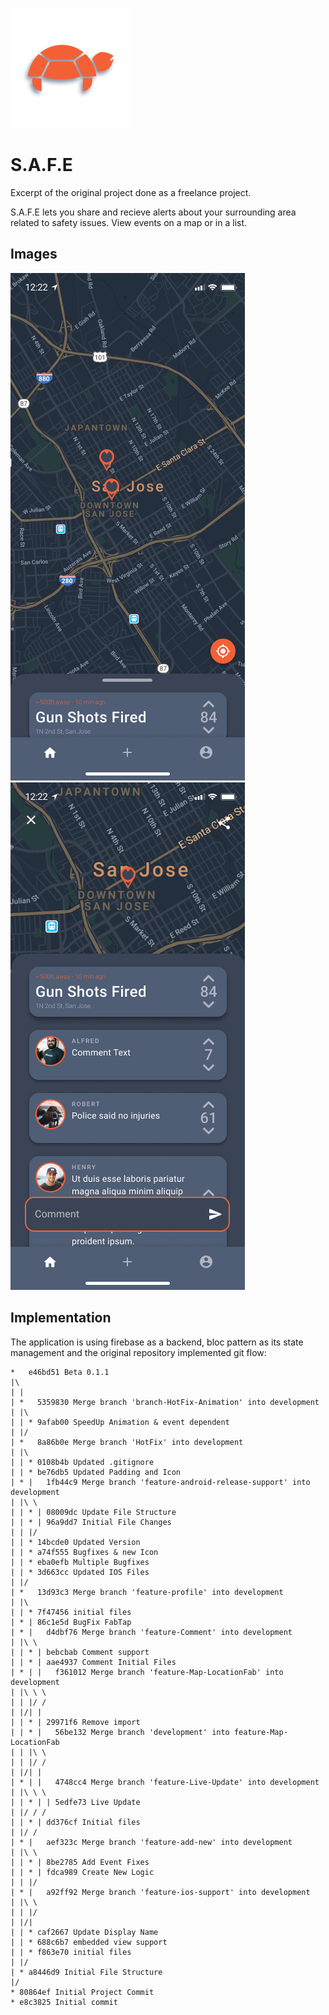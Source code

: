 ![Icon](docs/images/icon.png)
# S.A.F.E
Excerpt of the original project done as a freelance project.

S.A.F.E lets you share and recieve alerts about your surrounding area related to safety issues.
View events on a map or in a list.

## Images
![Home Screen](docs/images/home.png)
![Comment Screen](docs/images/comments.png)

## Implementation
The application is using firebase as a backend, bloc pattern as its state management and the original repository implemented git flow:
```
*   e46bd51 Beta 0.1.1
|\ 
| |  
| *   5359830 Merge branch 'branch-HotFix-Animation' into development
| |\  
| | * 9afab00 SpeedUp Animation & event dependent
| |/  
| *   8a86b0e Merge branch 'HotFix' into development
| |\  
| | * 0108b4b Updated .gitignore
| | * be76db5 Updated Padding and Icon
| * |   1fb44c9 Merge branch 'feature-android-release-support' into development
| |\ \  
| | * | 08009dc Update File Structure
| | * | 96a9dd7 Initial File Changes
| | |/  
| | * 14bcde0 Updated Version
| | * a74f555 Bugfixes & new Icon
| | * eba0efb Multiple Bugfixes
| | * 3d663cc Updated IOS Files
| |/  
| *   13d93c3 Merge branch 'feature-profile' into development
| |\  
| | * 7f47456 initial files
| * | 86c1e5d BugFix FabTap
| * |   d4dbf76 Merge branch 'feature-Comment' into development
| |\ \  
| | * | bebcbab Comment support
| | * | aae4937 Comment Initial Files
| * | |   f361012 Merge branch 'feature-Map-LocationFab' into development
| |\ \ \  
| | |/ /  
| |/| |   
| | * | 29971f6 Remove import
| | * |   56be132 Merge branch 'development' into feature-Map-LocationFab
| | |\ \  
| | |/ /  
| |/| |   
| * | |   4748cc4 Merge branch 'feature-Live-Update' into development
| |\ \ \  
| | * | | 5edfe73 Live Update
| |/ / /  
| | * | dd376cf Initial files
| |/ /  
| * |   aef323c Merge branch 'feature-add-new' into development
| |\ \  
| | * | 8be2785 Add Event Fixes
| | * | fdca989 Create New Logic
| | |/  
| * |   a92ff92 Merge branch 'feature-ios-support' into development
| |\ \  
| | |/  
| |/|   
| | * caf2667 Update Display Name
| | * 688c6b7 embedded view support
| | * f863e70 initial files
| |/  
| * a8446d9 Initial File Structure
|/  
* 80864ef Initial Project Commit
* e8c3825 Initial commit
```
